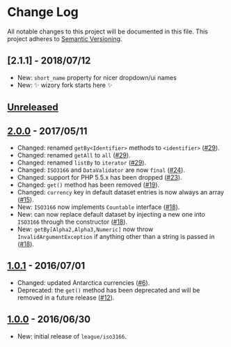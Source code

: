 # Change Log

All notable changes to this project will be documented in this file.
This project adheres to [Semantic Versioning](http://semver.org/).

## [2.1.1] - 2018/07/12
* New: `short_name` property for nicer dropdown/ui names
* New:  ✨ wizory fork starts here ✨

## [Unreleased]

## [2.0.0] - 2017/05/11

* Changed: renamed `getBy<Identifier>` methods to `<identifier>` ([#29]).
* Changed: renamed `getAll` to `all` ([#29]).
* Changed: renamed `listBy` to `iterator` ([#29]).
* Changed: `ISO3166` and `DataValidator` are now `final` ([#24]).
* Changed: support for PHP 5.5.x has been dropped ([#23]).
* Changed: `get()` method has been removed ([#19]).
* Changed: `currency` key in default dataset entries is now always an array ([#15]).
* New: `ISO3166` now implements `Countable` interface ([#18]).
* New: can now replace default dataset by injecting a new one into `ISO3166` through the constructor ([#18]).
* New: `getBy[Alpha2,Alpha3,Numeric]` now throw `InvalidArgumentException` if anything other than a string is passed in ([#18]).

## [1.0.1] - 2016/07/01

* Changed: updated Antarctica currencies ([#6]).
* Deprecated: the `get()` method has been deprecated and will be removed in a future release ([#12]).

## [1.0.0] - 2016/06/30

* New: initial release of `league/iso3166`.

[Unreleased]: https://github.com/thephpleague/iso3166/compare/2.0.0...HEAD
[2.0.0]: https://github.com/thephpleague/iso3166/compare/1.0.1...2.0.0
[1.0.1]: https://github.com/thephpleague/iso3166/compare/1.0.0...1.0.1
[1.0.0]: https://github.com/thephpleague/iso3166/compare/64bae4f00dbd5679b9a36c54c37af73d5deb5be1...1.0.0

[#29]: https://github.com/thephpleague/iso3166/issues/29
[#24]: https://github.com/thephpleague/iso3166/issues/24
[#23]: https://github.com/thephpleague/iso3166/issues/23
[#19]: https://github.com/thephpleague/iso3166/issues/19
[#18]: https://github.com/thephpleague/iso3166/issues/18
[#15]: https://github.com/thephpleague/iso3166/issues/15
[#12]: https://github.com/thephpleague/iso3166/issues/12
[#6]: https://github.com/thephpleague/iso3166/issues/6
